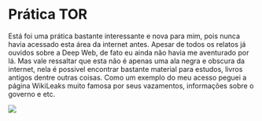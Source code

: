 <h1>Prática TOR</h1>
<p>
Está foi uma prática bastante interessante e nova para mim, pois nunca havia acessado esta área da internet antes. Apesar de todos os relatos já ouvidos sobre a Deep Web, de fato eu ainda não havia me aventurado por lá. Mas vale ressaltar que esta não é apenas uma ala negra e obscura da internet, nela é possivel encontrar bastante material para estudos, livros antigos dentre outras coisas. Como um exemplo do meu acesso peguei a página WikiLeaks muito famosa por seus vazamentos, informações sobre o governo e etc.
</p> 
<img src="https://github.com/cavalcantteme/Seguranca20181/blob/master/Pratica_TOR/WikiLeaks.png"/>
